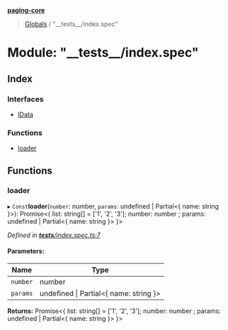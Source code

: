 **[paging-core](../README.md)**

> [Globals](../globals.md) / "\_\_tests\_\_/index.spec"

# Module: "\_\_tests\_\_/index.spec"

## Index

### Interfaces

* [IData](../interfaces/___tests___index_spec_.idata.md)

### Functions

* [loader](___tests___index_spec_.md#loader)

## Functions

### loader

▸ `Const`**loader**(`number`: number, `params`: undefined \| Partial\<{ name: string  }>): Promise\<{ list: string[] = ['1', '2', '3']; number: number ; params: undefined \| Partial\<{ name: string  }>  }>

*Defined in [__tests__/index.spec.ts:7](https://github.com/jincdream/paging-core/blob/a3de0d6/src/__tests__/index.spec.ts#L7)*

#### Parameters:

Name | Type |
------ | ------ |
`number` | number |
`params` | undefined \| Partial\<{ name: string  }> |

**Returns:** Promise\<{ list: string[] = ['1', '2', '3']; number: number ; params: undefined \| Partial\<{ name: string  }>  }>
